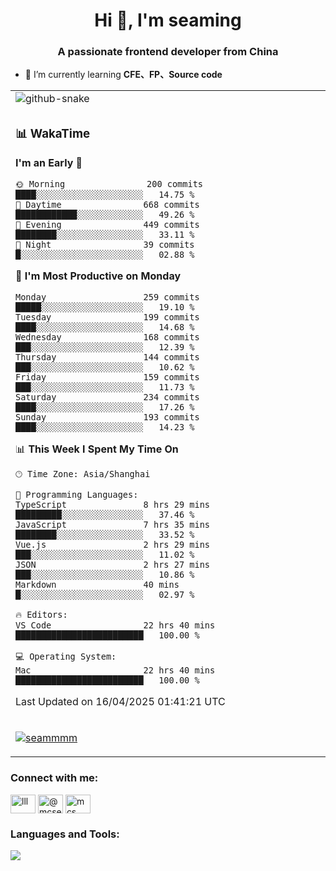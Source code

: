 <h1 align="center">Hi 👋, I'm seaming</h1>
<h3 align="center">A passionate frontend developer from China</h3>

- 🌱 I’m currently learning **CFE、FP、Source code**

<div align="center">

<table>

<tr><td>
  <img alt="github-snake" src="profile-snake-contrib/github-user-contribution.svg"/>
</td></tr>

<tr><td>

### 📊 WakaTime

<!--START_SECTION:waka-->
**I'm an Early 🐤** 

```text
🌞 Morning                200 commits         ████░░░░░░░░░░░░░░░░░░░░░   14.75 % 
🌆 Daytime                668 commits         ████████████░░░░░░░░░░░░░   49.26 % 
🌃 Evening                449 commits         ████████░░░░░░░░░░░░░░░░░   33.11 % 
🌙 Night                  39 commits          █░░░░░░░░░░░░░░░░░░░░░░░░   02.88 % 
```
📅 **I'm Most Productive on Monday** 

```text
Monday                   259 commits         █████░░░░░░░░░░░░░░░░░░░░   19.10 % 
Tuesday                  199 commits         ████░░░░░░░░░░░░░░░░░░░░░   14.68 % 
Wednesday                168 commits         ███░░░░░░░░░░░░░░░░░░░░░░   12.39 % 
Thursday                 144 commits         ███░░░░░░░░░░░░░░░░░░░░░░   10.62 % 
Friday                   159 commits         ███░░░░░░░░░░░░░░░░░░░░░░   11.73 % 
Saturday                 234 commits         ████░░░░░░░░░░░░░░░░░░░░░   17.26 % 
Sunday                   193 commits         ████░░░░░░░░░░░░░░░░░░░░░   14.23 % 
```


📊 **This Week I Spent My Time On** 

```text
🕑︎ Time Zone: Asia/Shanghai

💬 Programming Languages: 
TypeScript               8 hrs 29 mins       █████████░░░░░░░░░░░░░░░░   37.46 % 
JavaScript               7 hrs 35 mins       ████████░░░░░░░░░░░░░░░░░   33.52 % 
Vue.js                   2 hrs 29 mins       ███░░░░░░░░░░░░░░░░░░░░░░   11.02 % 
JSON                     2 hrs 27 mins       ███░░░░░░░░░░░░░░░░░░░░░░   10.86 % 
Markdown                 40 mins             █░░░░░░░░░░░░░░░░░░░░░░░░   02.97 % 

🔥 Editors: 
VS Code                  22 hrs 40 mins      █████████████████████████   100.00 % 

💻 Operating System: 
Mac                      22 hrs 40 mins      █████████████████████████   100.00 % 
```


 Last Updated on 16/04/2025 01:41:21 UTC
<!--END_SECTION:waka-->

</td></tr>

<tr><td>
  <p align="left"> <a href="https://github.com/ryo-ma/github-profile-trophy"><img src="https://github-profile-trophy.vercel.app/?username=seammmm" alt="seammmm" /></a> </p>
</td></tr>
</table>

<h3 align="left">Connect with me:</h3>
<p align="left">
<a href="https://dev.to/lll" target="blank"><img align="center" src="https://raw.githubusercontent.com/rahuldkjain/github-profile-readme-generator/master/src/images/icons/Social/devto.svg" alt="lll" height="30" width="40" /></a>
<a href="https://medium.com/@mcseaming" target="blank"><img align="center" src="https://raw.githubusercontent.com/rahuldkjain/github-profile-readme-generator/master/src/images/icons/Social/medium.svg" alt="@mcseaming" height="30" width="40" /></a>
<a href="https://www.leetcode.com/mcs" target="blank"><img align="center" src="https://raw.githubusercontent.com/rahuldkjain/github-profile-readme-generator/master/src/images/icons/Social/leet-code.svg" alt="mcs" height="30" width="40" /></a>
</p>

<h3 align="left">Languages and Tools:</h3>
<img align="left" src="https://skillicons.dev/icons?i=sass,ts,jest,express,nuxt,firebase,gatsby,js,vue,react,redux,docker,discord,mongodb,stackoverflow,idea,git,vscode,github,gitlab,figma,vite,svg,next,gulp,webpack,bootstrap,jquery,swift,prisma" />
